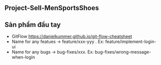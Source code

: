 ## Project-Sell-MenSportsShoes
## Sản phẩm đầu tay
- GitFlow https://danielkummer.github.io/git-flow-cheatsheet
- Name for any featues -> feature/xxx-yyy . Ex: feature/implement-login-ui
- Name for any bugs -> bug-fixes/xxx. Ex: bug-fixes/wrong-message-when-login
